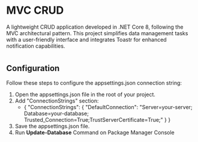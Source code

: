 
# MVC CRUD
A lightweight CRUD application developed in .NET Core 8, following the MVC architectural pattern. This project simplifies data management tasks with a user-friendly interface and integrates Toastr for enhanced notification capabilities.

# 
## Configuration
Follow these steps to configure the appsettings.json connection string:

1. Open the appsettings.json file in the root of your project.
2. Add "ConnectionStrings" section:
   - {
        "ConnectionStrings": {
        "DefaultConnection": "Server=your-server;
         Database=your-database;
         Trusted_Connection=True;TrustServerCertificate=True;"
                            }
        }
4. Save the appsettings.json file.
5. Run **Update-Database** Command on Package Manager Console